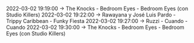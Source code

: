 2022-03-02 19:19:00 -> The Knocks - Bedroom Eyes - Bedroom Eyes (con Studio Killers)
2022-03-02 19:22:00 -> Rawayana y José Luis Pardo - Trippy Caribbean - Funky Fiesta
2022-03-02 19:27:00 -> Ruzzi - Cuando - Cuando
2022-03-02 19:30:00 -> The Knocks - Bedroom Eyes - Bedroom Eyes (con Studio Killers)
